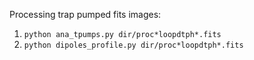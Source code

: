 Processing trap pumped fits images:

1. `python ana_tpumps.py dir/proc*loopdtph*.fits`
2. `python dipoles_profile.py dir/proc*loopdtph*.fits`
